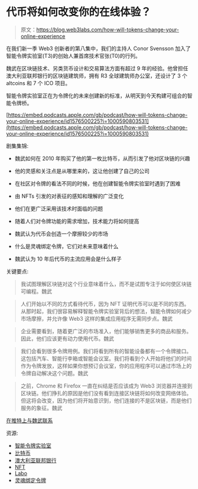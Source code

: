 # 代币将如何改变你的在线体验？

> 原文：<https://blog.web3labs.com/how-will-tokens-change-your-online-experience>

在我们新一季 Web3 创新者的第八集中，我们的主持人 Conor Svensson 加入了智能令牌实验室(T3)的创始人兼首席技术官张(T0)的行列。

魏武在区块链技术、另类货币设计和交易算法方面有超过 9 年的经验。他曾担任澳大利亚联邦银行的区块链建筑师，拥有 R3 全球建筑师办公室，还设计了 3 个 altcoins 和 7 个 ICO 项目。

智能令牌实验室正在为令牌化的未来创建新的标准，从明天到今天构建可组合的智能令牌桥。

[https://embed.podcasts.apple.com/gb/podcast/how-will-tokens-change-your-online-experience/id1576500225?i=1000590803531](https://embed.podcasts.apple.com/gb/podcast/how-will-tokens-change-your-online-experience/id1576500225?i=1000590803531)

剧集集锦:

*   魏武如何在 2010 年购买了他的第一枚比特币，从而引发了他对区块链的兴趣

*   他的灵感和关注点是从哪里来的，这让他创建了自己的公司

*   在社区对令牌的看法不同的时候，他在创建智能令牌实验室时遇到了困难

*   由 NFTs 引发的对表征的感知和理解的广泛变化

*   他们在更广泛采用该技术时面临的问题

*   随着人们对令牌功能的需求增加，技术能力将如何提高

*   魏武认为代币会创造一个摩擦较少的市场

*   什么是灵魂绑定令牌，它们对未来意味着什么

*   魏武认为 10 年后代币的主流应用会是什么样子

关键要点:

> 我试图理解区块链对这个行业意味着什么，而不是试图专注于如何使区块链可编程。魏武

> 人们开始以不同的方式看待代币，因为 NFT 证明代币可以是不同的东西。从那时起，我们很容易解释智能令牌实验室背后的想法，智能令牌如何减少市场摩擦，并允许像 Web3 这样的集成应用程序无需同步点。魏武

> 企业需要看到，随着更广泛的市场准入，他们能够销售更多的商品和服务。因此，他们应该更有动力使用代币。魏武

> 我们会看到很多令牌用例。我们将看到所有的智能设备都有一个令牌接口。这包括汽车、智能行李箱或智能会议室。我们将看到个人开始将他们的时间作为令牌发放，这样如果你想预订会议室，你的应用程序可以通过市场上的令牌自动解决这个问题。魏武

> 之前，Chrome 和 Firefox 一直在纠结是否应该成为 Web3 浏览器并连接到区块链。他们挣扎的原因是他们没有看到连接区块链将如何改变网络体验。但这将会改变，因为他们将开始意识到，他们连接的不是区块链，而是他们服务的象征。魏武

[在推特上与魏武联系](https://twitter.com/zhangweiwu)

资源:

*   [智能令牌实验室](https://www.smarttokenlabs.com/)
*   [比特币](https://bitcoin.org/en/)
*   [澳大利亚联邦银行](https://www.commbank.com.au/)
*   [NFT](https://www.nft.com/)
*   [Labo](https://uk.labo-svr.com/)
*   [灵魂绑定令牌](https://egg.fi/crypto-academy/tutorials/what-are-soulbound-tokens-sbts-and-how-do-they-function/)